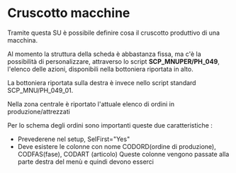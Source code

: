 # Cruscotto macchine

Tramite questa SU è possibile definire cosa il cruscotto produttivo di una macchina.

Al momento la struttura della scheda è abbastanza fissa, ma c'è la possibilità di personalizzare, attraverso lo script **SCP_MNUPER/PH_049**, l'elenco delle azioni, disponibili nella bottoniera riportata in alto.

La bottoniera riportata sulla destra è invece nello script standard SCP_MNU/PH_049_01.


Nella zona centrale è riportato l'attuale elenco di ordini in produzione/attrezzati

Per lo schema degli ordini sono importanti queste due caratteristiche : 
* Prevederene nel setup, SelFirst="Yes"
* Deve esistere le colonne con nome CODORD(ordine di produzione), CODFAS(fase), CODART (articolo)
  Queste colonne vengono passate alla parte destra del menù e quindi devono esserci
